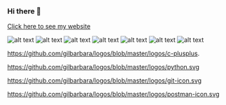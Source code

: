 ### Hi there 👋

<!--
**BikrantaS/BikrantaS** is a ✨ _special_ ✨ repository because its `README.md` (this file) appears on your GitHub profile.

Here are some ideas to get you started:

- 🔭 I’m currently working on ...
- 🌱 I’m currently learning ...
- 👯 I’m looking to collaborate on ...
- 🤔 I’m looking for help with ...
- 💬 Ask me about ...
- 📫 How to reach me: ...
- 😄 Pronouns: ...
- ⚡ Fun fact: ...
-->



[Click here to see my website](https://bikrantasarkar.netlify.app "Bikranta's website")



![alt text](https://github.com/gilbarbara/logos/blob/master/logos/javascript.svg "javascript")
![alt text](https://github.com/gilbarbara/logos/blob/master/logos/react.svg "javascript")
![alt text](https://github.com/gilbarbara/logos/blob/master/logos/nodejs-icon.svg "javascript")
![alt text](https://github.com/gilbarbara/logos/blob/master/logos/c-plusplus. "javascript")
![alt text](https://github.com/gilbarbara/logos/blob/master/logos/python.svg "javascript")
![alt text](https://github.com/gilbarbara/logos/blob/master/logos/git-icon.svg "javascript")
![alt text](https://github.com/gilbarbara/logos/blob/master/logos/postman-icon.svg "javascript")


https://github.com/gilbarbara/logos/blob/master/logos/c-plusplus.

https://github.com/gilbarbara/logos/blob/master/logos/python.svg

https://github.com/gilbarbara/logos/blob/master/logos/git-icon.svg

https://github.com/gilbarbara/logos/blob/master/logos/postman-icon.svg



